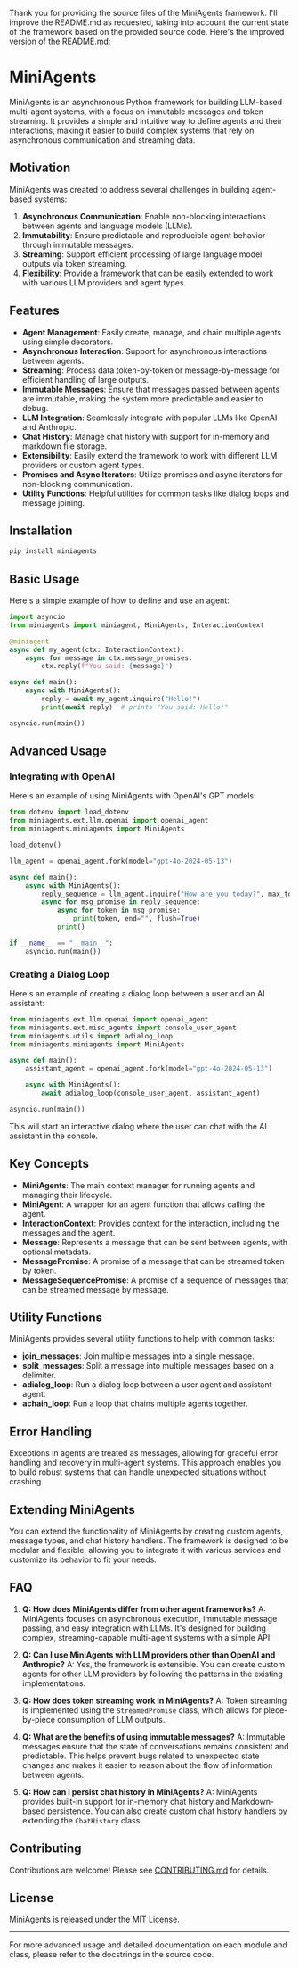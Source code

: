 Thank you for providing the source files of the MiniAgents framework. I'll improve the README.md as requested, taking into account the current state of the framework based on the provided source code. Here's the improved version of the README.md:

# MiniAgents

MiniAgents is an asynchronous Python framework for building LLM-based multi-agent systems, with a focus on immutable messages and token streaming. It provides a simple and intuitive way to define agents and their interactions, making it easier to build complex systems that rely on asynchronous communication and streaming data.

## Motivation

MiniAgents was created to address several challenges in building agent-based systems:

1. **Asynchronous Communication**: Enable non-blocking interactions between agents and language models (LLMs).
2. **Immutability**: Ensure predictable and reproducible agent behavior through immutable messages.
3. **Streaming**: Support efficient processing of large language model outputs via token streaming.
4. **Flexibility**: Provide a framework that can be easily extended to work with various LLM providers and agent types.

## Features

- **Agent Management**: Easily create, manage, and chain multiple agents using simple decorators.
- **Asynchronous Interaction**: Support for asynchronous interactions between agents.
- **Streaming**: Process data token-by-token or message-by-message for efficient handling of large outputs.
- **Immutable Messages**: Ensure that messages passed between agents are immutable, making the system more predictable and easier to debug.
- **LLM Integration**: Seamlessly integrate with popular LLMs like OpenAI and Anthropic.
- **Chat History**: Manage chat history with support for in-memory and markdown file storage.
- **Extensibility**: Easily extend the framework to work with different LLM providers or custom agent types.
- **Promises and Async Iterators**: Utilize promises and async iterators for non-blocking communication.
- **Utility Functions**: Helpful utilities for common tasks like dialog loops and message joining.

## Installation

```bash
pip install miniagents
```

## Basic Usage

Here's a simple example of how to define and use an agent:

```python
import asyncio
from miniagents import miniagent, MiniAgents, InteractionContext

@miniagent
async def my_agent(ctx: InteractionContext):
    async for message in ctx.message_promises:
        ctx.reply(f"You said: {message}")

async def main():
    async with MiniAgents():
        reply = await my_agent.inquire("Hello!")
        print(await reply)  # prints "You said: Hello!"

asyncio.run(main())
```

## Advanced Usage

### Integrating with OpenAI

Here's an example of using MiniAgents with OpenAI's GPT models:

```python
from dotenv import load_dotenv
from miniagents.ext.llm.openai import openai_agent
from miniagents.miniagents import MiniAgents

load_dotenv()

llm_agent = openai_agent.fork(model="gpt-4o-2024-05-13")

async def main():
    async with MiniAgents():
        reply_sequence = llm_agent.inquire("How are you today?", max_tokens=1000, temperature=0.0)
        async for msg_promise in reply_sequence:
            async for token in msg_promise:
                print(token, end="", flush=True)
            print()

if __name__ == "__main__":
    asyncio.run(main())
```

### Creating a Dialog Loop

Here's an example of creating a dialog loop between a user and an AI assistant:

```python
from miniagents.ext.llm.openai import openai_agent
from miniagents.ext.misc_agents import console_user_agent
from miniagents.utils import adialog_loop
from miniagents.miniagents import MiniAgents

async def main():
    assistant_agent = openai_agent.fork(model="gpt-4o-2024-05-13")

    async with MiniAgents():
        await adialog_loop(console_user_agent, assistant_agent)

asyncio.run(main())
```

This will start an interactive dialog where the user can chat with the AI assistant in the console.

## Key Concepts

- **MiniAgents**: The main context manager for running agents and managing their lifecycle.
- **MiniAgent**: A wrapper for an agent function that allows calling the agent.
- **InteractionContext**: Provides context for the interaction, including the messages and the agent.
- **Message**: Represents a message that can be sent between agents, with optional metadata.
- **MessagePromise**: A promise of a message that can be streamed token by token.
- **MessageSequencePromise**: A promise of a sequence of messages that can be streamed message by message.

## Utility Functions

MiniAgents provides several utility functions to help with common tasks:

- **join_messages**: Join multiple messages into a single message.
- **split_messages**: Split a message into multiple messages based on a delimiter.
- **adialog_loop**: Run a dialog loop between a user agent and assistant agent.
- **achain_loop**: Run a loop that chains multiple agents together.

## Error Handling

Exceptions in agents are treated as messages, allowing for graceful error handling and recovery in multi-agent systems. This approach enables you to build robust systems that can handle unexpected situations without crashing.

## Extending MiniAgents

You can extend the functionality of MiniAgents by creating custom agents, message types, and chat history handlers. The framework is designed to be modular and flexible, allowing you to integrate it with various services and customize its behavior to fit your needs.

## FAQ

1. **Q: How does MiniAgents differ from other agent frameworks?**
   A: MiniAgents focuses on asynchronous execution, immutable message passing, and easy integration with LLMs. It's designed for building complex, streaming-capable multi-agent systems with a simple API.

2. **Q: Can I use MiniAgents with LLM providers other than OpenAI and Anthropic?**
   A: Yes, the framework is extensible. You can create custom agents for other LLM providers by following the patterns in the existing implementations.

3. **Q: How does token streaming work in MiniAgents?**
   A: Token streaming is implemented using the `StreamedPromise` class, which allows for piece-by-piece consumption of LLM outputs.

4. **Q: What are the benefits of using immutable messages?**
   A: Immutable messages ensure that the state of conversations remains consistent and predictable. This helps prevent bugs related to unexpected state changes and makes it easier to reason about the flow of information between agents.

5. **Q: How can I persist chat history in MiniAgents?**
   A: MiniAgents provides built-in support for in-memory chat history and Markdown-based persistence. You can also create custom chat history handlers by extending the `ChatHistory` class.

## Contributing

Contributions are welcome! Please see [CONTRIBUTING.md](CONTRIBUTING.md) for details.

## License

MiniAgents is released under the [MIT License](../LICENSE).

---

For more advanced usage and detailed documentation on each module and class, please refer to the docstrings in the source code.
